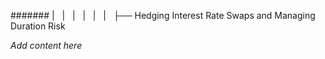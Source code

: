 ####### |   |   |   |   |   |   ├── Hedging Interest Rate Swaps and Managing Duration Risk

*Add content here*